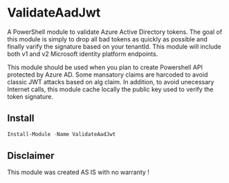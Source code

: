 # ValidateAadJwt

A PowerShell module to validate Azure Active Directory tokens. The goal of this module is simply to drop all bad tokens as quickly as possible and 
finally varify the signature based on your tenantId. This module will include both v1 and v2 Microsoft identity platform endpoints.

This module should be used when you plan to create Powershell API protected by Azure AD. Some mansatory claims are harcoded to avoid classic JWT attacks based on alg claim. In addition, to avoid unecessary Internet calls, this module cache locally the public key used to verify the token signature.

## Install

```powershell
Install-Module -Name ValidateAadJwt
```

## Disclaimer

This module was created AS IS with no warranty !
